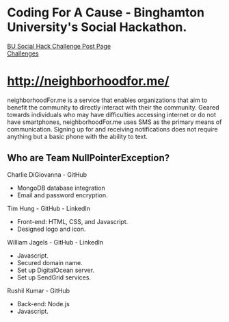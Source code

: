 **Coding For A Cause - Binghamton University's Social Hackathon.**
==================================================================
[BU Social Hack Challenge Post Page](http://busocialhack.challengepost.com/)  
[Challenges](http://research.binghamton.edu/Innovation/SocialHackathonChallenges11114.php)



**http://neighborhoodfor.me/**
==============================
neighborhoodFor.me is a service that enables organizations that aim to benefit the community to directly interact with their the community. Geared towards individuals who may have difficulties accessing internet or do not have smartphones, neighborhoodFor.me uses SMS as the primary means of communication. Signing up for and receiving notifications does not require anything but a basic phone with the ability to text.

Who are Team NullPointerException?
----------------------------------

Charlie DiGiovanna - GitHub

* MongoDB database integration
* Email and password encryption.


Tim Hung - GitHub - LinkedIn

* Front-end: HTML, CSS, and Javascript.
* Designed logo and icon.


William Jagels - GitHub - LinkedIn

* Javascript.
* Secured domain name.
* Set up DigitalOcean server.
* Set up SendGrid services.




Rushil Kumar - GitHub

* Back-end: Node.js
* Javascript.

